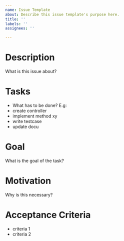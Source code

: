 ```yaml
---
name: Issue Template
about: Describe this issue template's purpose here.
title: ''
labels: ''
assignees: ''

---
```


# Description
What is this issue about? 

# Tasks
- What has to be done? E.g:
- create controller
- implement method xy
- write testcase
- update docu

# Goal
What is the goal of the task?

# Motivation
Why is this necessary?

# Acceptance Criteria
- criteria 1
- criteria 2
